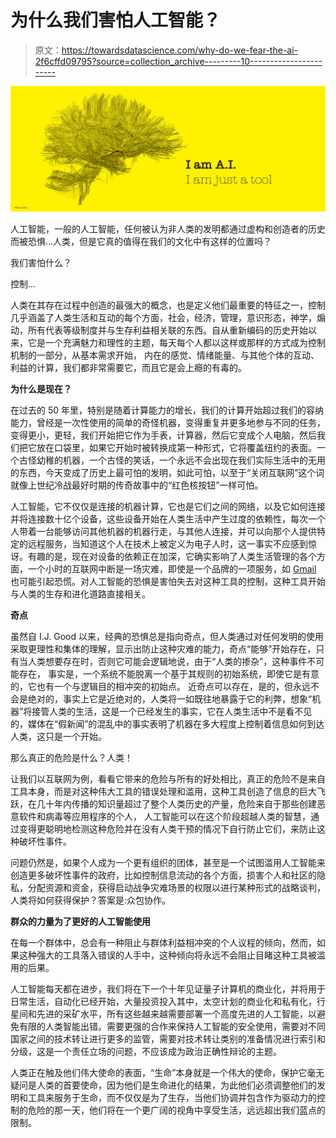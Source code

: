 # 为什么我们害怕人工智能？

> 原文：<https://towardsdatascience.com/why-do-we-fear-the-ai-2f6cffd09795?source=collection_archive---------10----------------------->

![](img/f56c42bfad0a6b39488352bb0b7a93c2.png)

人工智能，一般的人工智能，任何被认为非人类的发明都通过虚构和创造者的历史而被恐惧…人类，但是它真的值得在我们的文化中有这样的位置吗？

我们害怕什么？

控制…

人类在其存在过程中创造的最强大的概念，也是定义他们最重要的特征之一，控制几乎涵盖了人类生活和互动的每个方面，社会，经济，管理，意识形态，神学，煽动，所有代表等级制度并与生存利益相关联的东西。自从重新编码的历史开始以来，它是一个充满魅力和理性的主题，每天每个人都以这样或那样的方式成为控制机制的一部分，从基本需求开始， 内在的感觉、情绪能量、与其他个体的互动、利益的计算，我们都非常需要它，而且它是会上瘾的有毒的。

**为什么是现在？**

在过去的 50 年里，特别是随着计算能力的增长，我们的计算开始超过我们的容纳能力，曾经是一次性使用的简单的奇怪机器，变得重复并更多地参与不同的任务，变得更小，更轻，我们开始把它作为手表，计算器，然后它变成个人电脑，然后我们把它放在口袋里，如果它开始时被转换成第一种形式，它将覆盖纽约的表面。一个古怪幼稚的机器，一个古怪的笑话，一个永远不会出现在我们实际生活中的无用的东西，今天变成了历史上最可怕的发明，如此可怕，以至于“关闭互联网”这个词就像上世纪冷战最好时期的传奇故事中的“红色核按钮”一样可怕。

人工智能，它不仅仅是连接的机器计算，它也是它们之间的网络，以及它如何连接并将连接数十亿个设备，这些设备开始在人类生活中产生过度的依赖性，每次一个人带着一台能够访问其他机器的机器行走，与其他人连接，并可以向那个人提供特定的远程服务，当知道这个人在技术上被定义为电子人时，这一事实不应感到惊讶。有趣的是，现在对设备的依赖正在加深，它确实影响了人类生活管理的各个方面，一个小时的互联网中断是一场灾难，即使是一个品牌的一项服务，如 [Gmail](http://www.huffingtonpost.com/2014/01/24/gmail-down_n_4660890.html) 也可能引起恐慌。对人工智能的恐惧是害怕失去对这种工具的控制，这种工具开始与人类的生存和进化道路直接相关。

**奇点**

虽然自 I.J. Good 以来，经典的恐惧总是指向奇点，但人类通过对任何发明的使用采取更理性和集体的理解，显示出防止这种灾难的能力，奇点“能够”开始存在，只有当人类想要存在时，否则它可能会逻辑地说，由于“人类的掺杂”，这种事件不可能存在， 事实是，一个系统不能脱离一个基于其规则的初始系统，即使它是有意的，它也有一个与逻辑目的相冲突的初始点。 近奇点可以存在，是的，但永远不会是绝对的，事实上它是近绝对的，人类将一如既往地暴露于它的利弊，想象“机器”将接管人类的生活，这是一个已经发生的事实，它在人类生活中不是看不见的，媒体在“假新闻”的混乱中的事实表明了机器在多大程度上控制着信息如何到达人类，这只是一个开始。

那么真正的危险是什么？人类！

让我们以互联网为例，看看它带来的危险与所有的好处相比，真正的危险不是来自工具本身，而是对这种伟大工具的错误处理和滥用，这种工具创造了信息的巨大飞跃，在几十年内传播的知识量超过了整个人类历史的产量，危险来自于那些创建恶意软件和病毒等应用程序的个人， 人工智能可以在这个阶段超越人类的智慧，通过变得更聪明地检测这种危险并在没有人类干预的情况下自行防止它们，来防止这种破坏性事件。

问题仍然是，如果个人成为一个更有组织的团体，甚至是一个试图滥用人工智能来创造更多破坏性事件的政府，比如控制信息流动的各个方面，损害个人和社区的隐私，分配资源和资金，获得启动战争灾难场景的权限以进行某种形式的战略谈判，人类将如何获得保护？答案是:众包协作。

**群众的力量为了更好的人工智能使用**

在每一个群体中，总会有一种阻止与群体利益相冲突的个人议程的倾向，然而，如果这种强大的工具落入错误的人手中，这种倾向将永远不会阻止目睹这种工具被滥用的后果。

人工智能每天都在进步，我们将在下一个十年见证量子计算机的商业化，并将用于日常生活，自动化已经开始，大量投资投入其中，太空计划的商业化和私有化，行星间和先进的采矿水平，所有这些越来越需要部署一个高度先进的人工智能，以避免有限的人类智能出错。需要更强的合作来保持人工智能的安全使用，需要对不同国家之间的技术转让进行更多的监管，需要对技术转让类别的准备情况进行索引和分级，这是一个责任立场的问题，不应该成为政治正确性辩论的主题。

人类正在触及他们伟大使命的表面，“生命”本身就是一个伟大的使命，保护它毫无疑问是人类的首要使命，因为他们是生命进化的结果，为此他们必须调整他们的发明和工具来服务于生命，而不仅仅是为了生存，当他们协调并包含作为驱动力的控制的危险的那一天，他们将在一个更广阔的视角中享受生活，远远超出我们蓝点的限制。